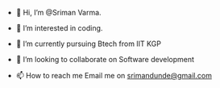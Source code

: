 - 👋 Hi, I’m @Sriman Varma.
 
- 👀 I’m interested in coding.

- 🌱 I’m currently pursuing Btech from IIT KGP

- 💞️ I’m looking to collaborate on Software development

- 📫 How to reach me Email me on srimandunde@gmail.com


<!---
Srimanvarma001/Srimanvarma001 is a ✨ special ✨ repository because its `README.md` (this file) appears on your GitHub profile.
You can click the Preview link to take a look at your changes.
--->
